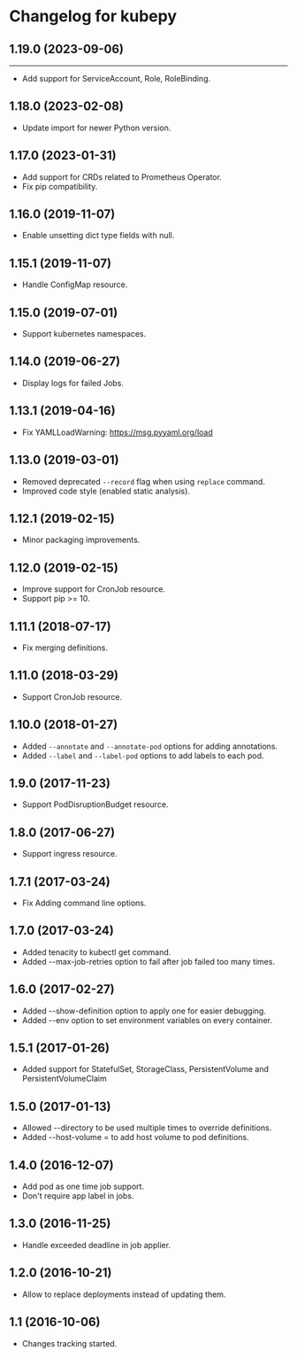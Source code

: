 Changelog for kubepy
=================

## 1.19.0 (2023-09-06)
-------------------

- Add support for ServiceAccount, Role, RoleBinding.


1.18.0 (2023-02-08)
-------------------

- Update import for newer Python version.


1.17.0 (2023-01-31)
-------------------

- Add support for CRDs related to Prometheus Operator.
- Fix pip compatibility.


1.16.0 (2019-11-07)
-------------------

- Enable unsetting dict type fields with null.


1.15.1 (2019-11-07)
-------------------

- Handle ConfigMap resource.


1.15.0 (2019-07-01)
-------------------

- Support kubernetes namespaces.


1.14.0 (2019-06-27)
-------------------

- Display logs for failed Jobs.


1.13.1 (2019-04-16)
-------------------

- Fix YAMLLoadWarning: https://msg.pyyaml.org/load


1.13.0 (2019-03-01)
-------------------

- Removed deprecated `--record` flag when using `replace` command.
- Improved code style (enabled static analysis).


1.12.1 (2019-02-15)
-------------------

- Minor packaging improvements.


1.12.0 (2019-02-15)
-------------------

- Improve support for CronJob resource.
- Support pip >= 10.


1.11.1 (2018-07-17)
-------------------

- Fix merging definitions.


1.11.0 (2018-03-29)
-------------------

- Support CronJob resource.


1.10.0 (2018-01-27)
-------------------

- Added `--annotate` and `--annotate-pod` options for adding annotations.
- Added `--label` and `--label-pod` options to add labels to each pod.


1.9.0 (2017-11-23)
------------------

- Support PodDisruptionBudget resource.


1.8.0 (2017-06-27)
------------------

- Support ingress resource.


1.7.1 (2017-03-24)
------------------

- Fix Adding command line options.


1.7.0 (2017-03-24)
------------------

- Added tenacity to kubectl get command.
- Added --max-job-retries option to fail after job failed too many times.


1.6.0 (2017-02-27)
------------------

- Added --show-definition option to apply one for easier debugging.
- Added --env option to set environment variables on every container.


1.5.1 (2017-01-26)
------------------

- Added support for StatefulSet, StorageClass, PersistentVolume and PersistentVolumeClaim


1.5.0 (2017-01-13)
------------------

- Allowed --directory <path> to be used multiple times to override definitions.
- Added --host-volume <name>=<path> to add host volume to pod definitions.


1.4.0 (2016-12-07)
------------------

- Add pod as one time job support.
- Don't require app label in jobs.


1.3.0 (2016-11-25)
------------------

- Handle exceeded deadline in job applier.


1.2.0 (2016-10-21)
------------------

- Allow to replace deployments instead of updating them.

1.1 (2016-10-06)
----------------

- Changes tracking started.
